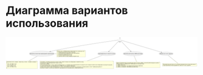 # Диаграмма вариантов использования
<a name="class">![Image alt](https://github.com/mseleznevv/avm_fool_game/blob/main/docs/sources/UseCaseSource.png)</a>